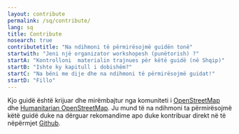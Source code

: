 ```yaml
---
layout: contribute
permalink: /sq/contribute/
lang: sq
title: Contribute
nosearch: true
contributetitle: "Na ndihmoni të përmirësojmë guidën tonë"
startwith: "Jeni një organizator workshopesh (punëtorish) ?"
startA: "Kontrolloni  materialin trajnues për këtë guidë (në Shqip)"
startB: "Ishte ky kapitull i dobishëm?"
startC: "Na bëni me dije dhe na ndihmoni të përmirësojmë guidat!"
startD: "Fillo"
---
```

Kjo guidë është krijuar dhe mirëmbajtur nga komuniteti i [OpenStreetMap](http://www.openstreetmap.org/) dhe [Humanitarian OpenStreetMap](http://hotosm.org/). Ju mund të na ndihmoni ta përmirësojmë këtë guidë duke na dërguar rekomandime apo duke kontribuar direkt në të nëpërmjet [Github](http://github.com/hotosm/learnosm).
